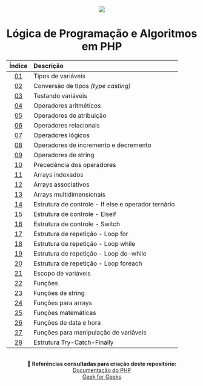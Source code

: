<div align="center">
	<img src="./assets/php.png">
	<h1>Lógica de Programação e Algoritmos em PHP</h1>

| Índice | Descrição |
| :---:  | :--- |
| [01](https://github.com/michelelozada/Logica-de-Programacao-e-Algoritmos-em-PHP/blob/main/files/01-Tipos-de-variaveis.md) | Tipos de variáveis |
| [02](https://github.com/michelelozada/Logica-de-Programacao-e-Algoritmos-em-PHP/blob/main/files/02-Conversao-de-tipos.md) | Conversão de tipos *(type casting)* |
| [03](https://github.com/michelelozada/Logica-de-Programacao-e-Algoritmos-em-PHP/blob/main/files/03-Testando-variaveis.md) | Testando variáveis |
| [04](https://github.com/michelelozada/Logica-de-Programacao-e-Algoritmos-em-PHP/blob/main/files/04-Operadores-aritmeticos.md) | Operadores aritméticos |
| [05](https://github.com/michelelozada/Logica-de-Programacao-e-Algoritmos-em-PHP/blob/main/files/05-Operadores-de-atribuicao.md) | Operadores de atribuição |
| [06](https://github.com/michelelozada/Logica-de-Programacao-e-Algoritmos-em-PHP/blob/main/files/06-Operadores-relacionais.md) | Operadores relacionais |
| [07](https://github.com/michelelozada/Logica-de-Programacao-e-Algoritmos-em-PHP/blob/main/files/07-Operadores-logicos.md) | Operadores lógicos |
| [08](https://github.com/michelelozada/Logica-de-Programacao-e-Algoritmos-em-PHP/blob/main/files/08-Operadores-de-incremento-e-decremento.md) | Operadores de incremento e decremento |
| [09](https://github.com/michelelozada/Logica-de-Programacao-e-Algoritmos-em-PHP/blob/main/files/09-Operadores-de-string.md) | Operadores de string |
| [10](https://github.com/michelelozada/Logica-de-Programacao-e-Algoritmos-em-PHP/blob/main/files/10-Precedencia-dos-operadores.md) | Precedência dos operadores | 
| [11](https://github.com/michelelozada/Logica-de-Programacao-e-Algoritmos-em-PHP/blob/main/files/11-Arrays-indexados.md) | Arrays indexados     |
| [12](https://github.com/michelelozada/Logica-de-Programacao-e-Algoritmos-em-PHP/blob/main/files/12-Arrays-associativos.md) | Arrays associativos | 
| [13](https://github.com/michelelozada/Logica-de-Programacao-e-Algoritmos-em-PHP/blob/main/files/13-Arrays-multidimensionais.md) | Arrays multidimensionais |
| [14](https://github.com/michelelozada/Logica-de-Programacao-e-Algoritmos-em-PHP/blob/main/files/14-If-else-e-operador-ternario.md) | Estrutura de controle - If else e operador ternário | 
| [15](https://github.com/michelelozada/Logica-de-Programacao-e-Algoritmos-em-PHP/blob/main/files/15-Elseif.md) | Estrutura de controle - Elseif |
| [16](https://github.com/michelelozada/Logica-de-Programacao-e-Algoritmos-em-PHP/blob/main/files/16-Switch.md) | Estrutura de controle - Switch |
| [17](https://github.com/michelelozada/Logica-de-Programacao-e-Algoritmos-em-PHP/blob/main/files/17-Loop-for.md) | Estrutura de repetição - Loop for |
| [18](https://github.com/michelelozada/Logica-de-Programacao-e-Algoritmos-em-PHP/blob/main/files/18-Loop-while.md) | Estrutura de repetição - Loop while |
| [19](https://github.com/michelelozada/Logica-de-Programacao-e-Algoritmos-em-PHP/blob/main/files/19-Loop-do-while.md) | Estrutura de repetição - Loop do-while |
| [20](https://github.com/michelelozada/Logica-de-Programacao-e-Algoritmos-em-PHP/blob/main/files/20-Loop-foreach.md) | Estrutura de repetição - Loop foreach |
| [21](https://github.com/michelelozada/Logica-de-Programacao-e-Algoritmos-em-PHP/blob/main/files/21-Escopo-de-variaveis.md) | Escopo de variáveis |
| [22](https://github.com/michelelozada/Logica-de-Programacao-e-Algoritmos-em-PHP/blob/main/files/22-Funcoes.md) | Funções |
| [23](https://github.com/michelelozada/Logica-de-Programacao-e-Algoritmos-em-PHP/blob/main/files/23-Funcoes-de-string.md) | Funções de string |
| [24](https://github.com/michelelozada/Logica-de-Programacao-e-Algoritmos-em-PHP/blob/main/files/24-Funcoes-para-arrays.md) | Funções para arrays |
| [25](https://github.com/michelelozada/Logica-de-Programacao-e-Algoritmos-em-PHP/blob/main/files/25-Funcoes-matematicas.md) | Funções matemáticas |
| [26](https://github.com/michelelozada/Logica-de-Programacao-e-Algoritmos-em-PHP/blob/main/files/26-Funcoes-data-hora.md) | Funções de data e hora |
| [27](https://github.com/michelelozada/Logica-de-Programacao-e-Algoritmos-em-PHP/blob/main/files/27-Funcoes-manipulacao-variaveis.md) | Funções para manipulação de variáveis |
| [28](https://github.com/michelelozada/Logica-de-Programacao-e-Algoritmos-em-PHP/blob/main/files/28-Estrutura-Try-Catch-Finally.md) | Estrutura Try-Catch-Finally |

&nbsp;   
:bookmark_tabs: **Referências consultadas para criação deste repositório:**  
[Documentação do PHP](https://www.php.net/manual/pt_BR/)  
[Geek for Geeks](https://www.geeksforgeeks.org/php-tutorials/?ref=ghm)
</div>